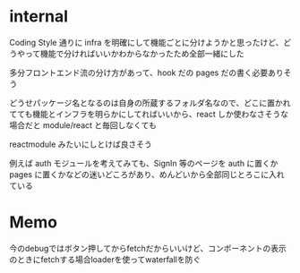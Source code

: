 # internal

Coding Style 通りに infra を明確にして機能ごとに分けようかと思ったけど、どうやって機能で分ければいいかわからなかったため全部一緒にした

多分フロントエンド流の分け方があって、hook だの pages だの書く必要ありそう

どうせパッケージ名となるのは自身の所蔵するフォルダ名なので、どこに置かれてても機能とインフラを明らかにしてればいいから、react しか使わなさそうな場合だと module/react と毎回しなくても

reactmodule みたいにしとけば良さそう

例えば auth モジュールを考えてみても、SignIn 等のページを auth に置くか pages に置くかなどの迷いどころがあり、めんどいから全部同じとろこに入れている

# Memo

今のdebugではボタン押してからfetchだからいいけど、コンポーネントの表示のときにfetchする場合loaderを使ってwaterfallを防ぐ

